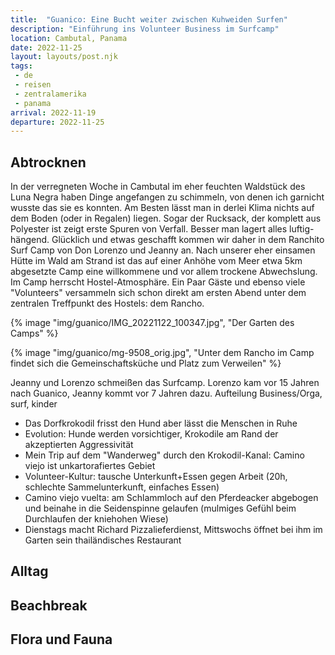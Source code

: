 ```yaml
---
title:  "Guanico: Eine Bucht weiter zwischen Kuhweiden Surfen"
description: "Einführung ins Volunteer Business im Surfcamp"
location: Cambutal, Panama
date: 2022-11-25
layout: layouts/post.njk
tags: 
 - de 
 - reisen 
 - zentralamerika 
 - panama
arrival: 2022-11-19
departure: 2022-11-25
---
```

## Abtrocknen

In der verregneten Woche in Cambutal im eher feuchten Waldstück des Luna Negra haben Dinge angefangen zu schimmeln, von denen ich garnicht wusste das sie es konnten. Am Besten lässt man in derlei Klima nichts auf dem Boden (oder in Regalen) liegen. Sogar der Rucksack, der komplett aus Polyester ist zeigt erste Spuren von Verfall. Besser man lagert alles luftig-hängend. Glücklich und etwas geschafft kommen wir daher in dem Ranchito Surf Camp von Don Lorenzo und Jeanny an. Nach unserer eher einsamen Hütte im Wald am Strand ist das auf einer Anhöhe vom Meer etwa 5km abgesetzte Camp eine willkommene und vor allem trockene Abwechslung. Im Camp herrscht Hostel-Atmosphäre. Ein Paar Gäste und ebenso viele "Volunteers" versammeln sich schon direkt am ersten Abend unter dem zentralen Treffpunkt des Hostels: dem Rancho.

{% image "img/guanico/IMG_20221122_100347.jpg", "Der Garten des Camps" %}

{% image "img/guanico/mg-9508_orig.jpg", "Unter dem Rancho im Camp findet sich die Gemeinschaftsküche und Platz zum Verweilen" %}

Jeanny und Lorenzo schmeißen das Surfcamp. Lorenzo kam vor 15 Jahren nach Guanico, Jeanny kommt vor 7 Jahren dazu. Aufteilung Business/Orga, surf, kinder

- Das Dorfkrokodil frisst den Hund aber lässt die Menschen in Ruhe
- Evolution: Hunde werden vorsichtiger, Krokodile am Rand der akzeptierten Aggressivität
- Mein Trip auf dem "Wanderweg" durch den Krokodil-Kanal: Camino viejo ist unkartorafiertes Gebiet
- Volunteer-Kultur: tausche Unterkunft+Essen gegen Arbeit (20h, schlechte Sammelunterkunft, einfaches Essen)
- Camino viejo vuelta: am Schlammloch auf den Pferdeacker abgebogen und beinahe in die Seidenspinne gelaufen (mulmiges Gefühl beim Durchlaufen der kniehohen Wiese)
- Dienstags macht Richard Pizzalieferdienst, Mittswochs öffnet bei ihm im Garten sein thailändisches Restaurant

## Alltag

## Beachbreak

## Flora und Fauna
